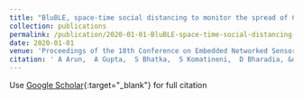 ```yaml
---
title: "BluBLE, space-time social distancing to monitor the spread of COVID-19"
collection: publications
permalink: /publication/2020-01-01-BluBLE-space-time-social-distancing-to-monitor-the-spread-of-COVID-19
date: 2020-01-01
venue: 'Proceedings of the 18th Conference on Embedded Networked Sensor Systems'
citation: ' A Arun,  A Gupta,  S Bhatka,  S Komatineni,  D Bharadia, &quot;BluBLE, space-time social distancing to monitor the spread of COVID-19.&quot; Proceedings of the 18th Conference on Embedded Networked Sensor Systems, 2020.'
---
```

Use [Google Scholar](https://scholar.google.com/scholar?q=BluBLE,+space+time+social+distancing+to+monitor+the+spread+of+COVID+19){:target="_blank"} for full citation